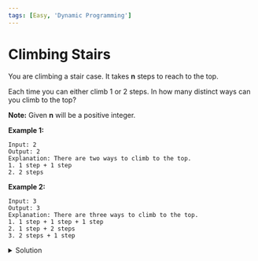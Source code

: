 ```yaml
---
tags: [Easy, 'Dynamic Programming']
---
```


# Climbing Stairs

You are climbing a stair case. It takes **n** steps to reach to the top.

Each time you can either climb 1 or 2 steps. In how many distinct ways can you climb to the top?

**Note:** Given **n** will be a positive integer.

**Example 1:**

```
Input: 2
Output: 2
Explanation: There are two ways to climb to the top.
1. 1 step + 1 step
2. 2 steps
```

**Example 2:**

```
Input: 3
Output: 3
Explanation: There are three ways to climb to the top.
1. 1 step + 1 step + 1 step
2. 1 step + 2 steps
3. 2 steps + 1 step
```

<details>
<summary>Solution</summary>

```javascript
/**
 * @param {number} n
 * @return {number}
 */
var climbStairs = function (n) {
	var dp = [0, 1];
	for (var i = 0; i < n; i++) {
		dp = [dp[1], dp[0] + dp[1]];
	}
	return dp[1];
};
```

**Complexity:**

-   Time complexity : O(n).
-   Space complexity : O(n).

</details>
